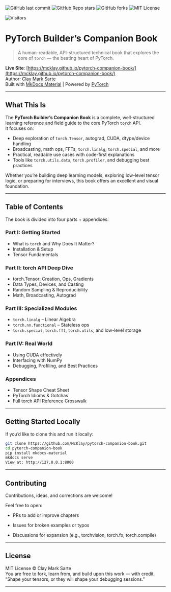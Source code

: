 ![GitHub last commit](https://img.shields.io/github/last-commit/McKlay/pytorch-companion-book)
![GitHub Repo stars](https://img.shields.io/github/stars/McKlay/pytorch-companion-book?style=social)
![GitHub forks](https://img.shields.io/github/forks/McKlay/pytorch-companion-book?style=social)
![MIT License](https://img.shields.io/github/license/McKlay/pytorch-companion-book)

![Visitors](https://visitor-badge.laobi.icu/badge?page_id=McKlay.pytorch-companion-book)



# PyTorch Builder’s Companion Book

> A human-readable, API-structured technical book that explores the core of `torch` — the beating heart of PyTorch.

**Live Site**: [https://mcklay.github.io/pytorch-companion-book/](https://mcklay.github.io/pytorch-companion-book/)  
Author: [Clay Mark Sarte](https://github.com/McKlay)  
Built with [MkDocs Material](https://squidfunk.github.io/mkdocs-material/) | Powered by [PyTorch](https://pytorch.org)

---

## What This Is

The **PyTorch Builder’s Companion Book** is a complete, well-structured learning reference and field guide to the core PyTorch `torch` API.  
It focuses on:

- Deep exploration of `torch.Tensor`, autograd, CUDA, dtype/device handling
- Broadcasting, math ops, FFTs, `torch.linalg`, `torch.special`, and more
- Practical, readable use cases with code-first explanations
- Tools like `torch.utils.data`, `torch.profiler`, and debugging best practices

Whether you’re building deep learning models, exploring low-level tensor logic, or preparing for interviews, this book offers an excellent and visual foundation.

---

## Table of Contents

The book is divided into four parts + appendices:

### Part I: Getting Started
- What is `torch` and Why Does It Matter?
- Installation & Setup
- Tensor Fundamentals

### Part II: torch API Deep Dive
- torch.Tensor: Creation, Ops, Gradients
- Data Types, Devices, and Casting
- Random Sampling & Reproducibility
- Math, Broadcasting, Autograd

### Part III: Specialized Modules
- `torch.linalg` – Linear Algebra
- `torch.nn.functional` – Stateless ops
- `torch.special`, `torch.fft`, `torch.utils`, and low-level storage

### Part IV: Real World
- Using CUDA effectively
- Interfacing with NumPy
- Debugging, Profiling, and Best Practices

### Appendices
- Tensor Shape Cheat Sheet
- PyTorch Idioms & Gotchas
- Full torch API Reference Crosswalk

---

## Getting Started Locally

If you’d like to clone this and run it locally:

```bash
git clone https://github.com/McKlay/pytorch-companion-book.git
cd pytorch-companion-book
pip install mkdocs-material
mkdocs serve
View at: http://127.0.0.1:8000
```
---

## Contributing  

Contributions, ideas, and corrections are welcome!

Feel free to open:

  * PRs to add or improve chapters

  * Issues for broken examples or typos

  * Discussions for expansion (e.g., torchvision, torch.fx, torch.compile)

---

## License  
MIT License © Clay Mark Sarte  
You are free to fork, learn from, and build upon this work — with credit.  
“Shape your tensors, or they will shape your debugging sessions.”  

---

